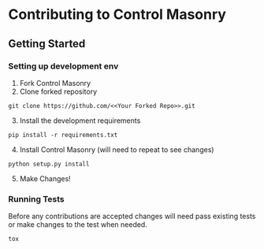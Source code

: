 # Contributing to Control Masonry

## Getting Started
### Setting up development env
1. Fork Control Masonry
2. Clone forked repository
```
git clone https://github.com/<<Your Forked Repo>>.git
```
3. Install the development requirements
```
pip install -r requirements.txt
```
4. Install Control Masonry (will need to repeat to see changes)
```
python setup.py install
```
5. Make Changes!

### Running Tests
Before any contributions are accepted changes will need pass existing tests or make changes to the test when needed.
```
tox
```
